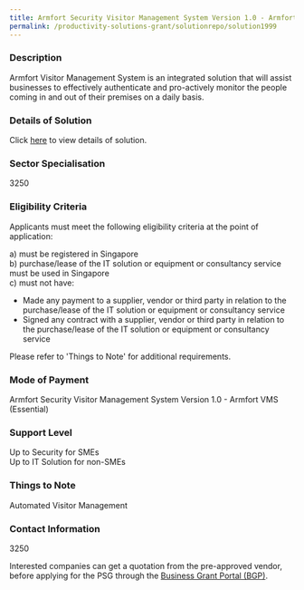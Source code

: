 ```yaml
---
title: Armfort Security Visitor Management System Version 1.0 - Armfort VMS (Essential)
permalink: /productivity-solutions-grant/solutionrepo/solution1999
---
```


### Description

Armfort Visitor Management System is an integrated solution that will assist businesses to effectively authenticate and pro-actively monitor the people coming in and out of their premises on a daily basis.

### Details of Solution

Click <a href='ONE THIRD TECHNOLOGIES PTE LTD' target='_blank' rel='noopener'>here</a> to view details of solution.

### Sector Specialisation

 3250 

### Eligibility Criteria

Applicants must meet the following eligibility criteria at the point of application:

a) must be registered in Singapore <br>
b) purchase/lease of the IT solution or equipment or consultancy service must be used in Singapore <br>
c) must not have:
- Made any payment to a supplier, vendor or third party in relation to the purchase/lease of the IT solution or equipment or consultancy service
- Signed any contract with a supplier, vendor or third party in relation to the purchase/lease of the IT solution or equipment or consultancy service

Please refer to 'Things to Note' for additional requirements.

### Mode of Payment
Armfort Security Visitor Management System Version 1.0 - Armfort VMS (Essential)

### Support Level
Up to Security for SMEs <br>
Up to IT Solution for non-SMEs

### Things to Note
Automated Visitor Management

### Contact Information
3250

Interested companies can get a quotation from the pre-approved vendor, before applying for the PSG through the <a target='_blank' rel='noopener' href='https://www.businessgrants.gov.sg/'>Business Grant Portal (BGP)</a>.
